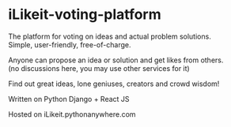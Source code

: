 # iLikeit-voting-platform

The platform for voting on ideas and actual problem solutions.  
Simple, user-friendly, free-of-charge.  
  
Anyone can propose an idea or solution and get likes from others.  
(no discussions here, you may use other services for it)  

Find out great ideas, lone geniuses, creators and crowd wisdom!  
  
Written on Python Django + React JS  
  
Hosted on iLikeit.pythonanywhere.com  


